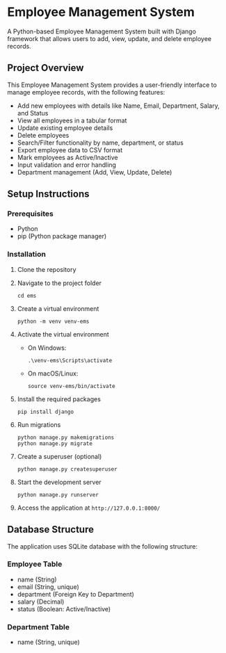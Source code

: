 # Employee Management System

A Python-based Employee Management System built with Django framework that allows users to add, view, update, and delete employee records.

## Project Overview

This Employee Management System provides a user-friendly interface to manage employee records, with the following features:

- Add new employees with details like Name, Email, Department, Salary, and Status
- View all employees in a tabular format
- Update existing employee details
- Delete employees
- Search/Filter functionality by name, department, or status
- Export employee data to CSV format
- Mark employees as Active/Inactive
- Input validation and error handling
- Department management (Add, View, Update, Delete)

## Setup Instructions

### Prerequisites

- Python
- pip (Python package manager)

### Installation

1. Clone the repository

2. Navigate to the project folder
   ```
   cd ems
   ```

3. Create a virtual environment
   ```
   python -m venv venv-ems
   ```

4. Activate the virtual environment
   - On Windows:
     ```
     .\venv-ems\Scripts\activate
     ```
   - On macOS/Linux:
     ```
     source venv-ems/bin/activate
     ```

5. Install the required packages
   ```
   pip install django
   ```

6. Run migrations
   ```
   python manage.py makemigrations
   python manage.py migrate
   ```

7. Create a superuser (optional)
   ```
   python manage.py createsuperuser
   ```

8. Start the development server
   ```
   python manage.py runserver
   ```

9. Access the application at `http://127.0.0.1:8000/`

## Database Structure

The application uses SQLite database with the following structure:

### Employee Table
- name (String)
- email (String, unique)
- department (Foreign Key to Department)
- salary (Decimal)
- status (Boolean: Active/Inactive)

### Department Table
- name (String, unique)